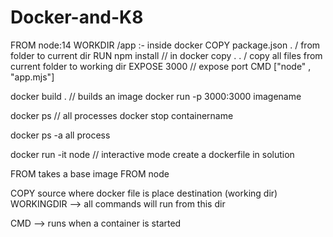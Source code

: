 # Docker-and-K8

FROM node:14
WORKDIR /app :- inside docker
COPY package.json . / from folder to current dir
RUN npm install // in docker
copy . . / copy all files from current folder to working dir
EXPOSE 3000 // expose port
CMD ["node" , "app.mjs"]

docker build . // builds an image
docker run -p 3000:3000 imagename

docker ps // all processes
docker stop containername

docker ps -a
all process

docker run -it node // interactive mode
create a dockerfile in solution

FROM takes a base image
FROM node

COPY source where docker file is place destination (working dir)
WORKINGDIR --> all commands will run from this dir

CMD --> runs when a container is started 




